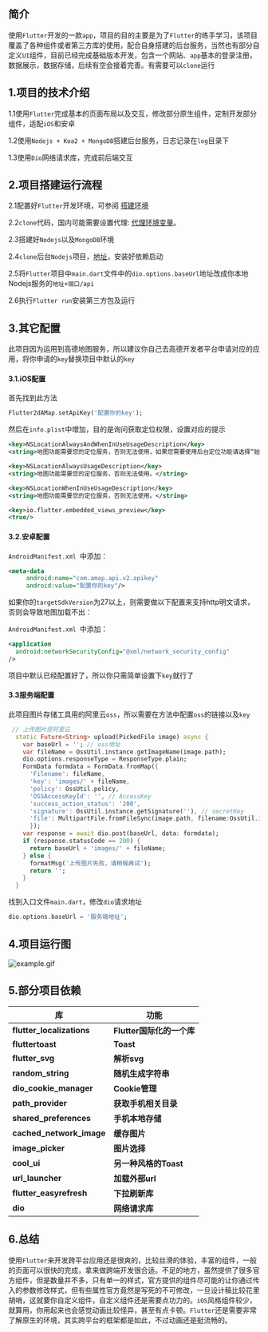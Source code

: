 ## 简介

使用`Flutter`开发的一款`app`，项目的目的主要是为了`Flutter`的练手学习，该项目覆盖了各种组件或者第三方库的使用，配合自身搭建的后台服务，当然也有部分自定义`UI`组件，目前已经完成基础版本开发，包含一个网站、`app`基本的登录注册，数据展示，数据存储，后续有空会接着完善。有需要可以`clone`运行



## 1.项目的技术介绍

1.1使用`Flutter`完成基本的页面布局以及交互，修改部分原生组件，定制开发部分组件，适配`iOS`和安卓

1.2使用`Nodejs + Koa2 + MongoDB`搭建后台服务，日志记录在`log`目录下

1.3使用`Dio`网络请求库，完成前后端交互



## 2.项目搭建运行流程

2.1配置好`Flutter`开发环境，可参阅 [搭建环境 ](https://flutterchina.club/)

2.2`clone`代码，国内可能需要设置代理: [代理环境变量](https://flutterchina.club/setup-windows/)。

2.3搭建好`Nodejs`以及`MongoDB`环境

2.4`clone`后台`Nodejs`项目，[地址](https://github.com/xtid/footprint-node)，安装好依赖启动

2.5将`Flutter`项目中`main.dart`文件中的`dio.options.baseUrl`地址改成你本地Nodejs服务的`地址+端口/api`

2.6执行`Flutter run`安装第三方包及运行



## 3.其它配置

此项目因为运用到高德地图服务，所以建议你自己去高德开发者平台申请对应的应用，将你申请的`key`替换项目中默认的`key`

#### 3.1.iOS配置

首先找到此方法

```dart
Flutter2dAMap.setApiKey('配置你的key');
```

然后在`info.plist`中增加，目的是询问获取定位权限，设置对应的提示

```xml
<key>NSLocationAlwaysAndWhenInUseUsageDescription</key>
<string>地图功能需要您的定位服务，否则无法使用，如果您需要使用后台定位功能请选择“始终允许”。</string>

<key>NSLocationAlwaysUsageDescription</key>
<string>地图功能需要您的定位服务，否则无法使用。</string>

<key>NSLocationWhenInUseUsageDescription</key>
<string>地图功能需要您的定位服务，否则无法使用。</string>

<key>io.flutter.embedded_views_preview</key>
<true/>
```

#### 3.2.安卓配置

`AndroidManifest.xml `中添加：

```xml
<meta-data
     android:name="com.amap.api.v2.apikey"
     android:value="配置你的key"/>
```


如果你的`targetSdkVersion`为27以上，则需要做以下配置来支持http明文请求，否则会导致地图加载不出：

`AndroidManifest.xml `中添加：

```xml
<application
  android:networkSecurityConfig="@xml/network_security_config"
/>
```

项目中默认已经配置好了，所以你只需简单设置下`key`就行了

#### 3.3服务端配置

此项目图片存储工具用的阿里云`oss`，所以需要在方法中配置`oss`的链接以及`key`

```dart
 // 上传图片至阿里云
  static Future<String> upload(PickedFile image) async {
    var baseUrl = ''; // oss地址
    var fileName = OssUtil.instance.getImageName(image.path);
    dio.options.responseType = ResponseType.plain;
    FormData formdata = FormData.fromMap({
      'Filename': fileName,
      'key': 'images/' + fileName,
      'policy': OssUtil.policy,
      'OSSAccessKeyId': '', // AccessKey
      'success_action_status': '200',
      'signature': OssUtil.instance.getSignature(''), // secretKey
      'file': MultipartFile.fromFileSync(image.path, filename:OssUtil.instance.getImageNameByPath(image.path))
      });
    var response = await dio.post(baseUrl, data: formdata);
    if (response.statusCode == 200) {
      return baseUrl + 'images/' + fileName;
    } else {
      formatMsg('上传图片失败，请稍候再试');
      return '';
    }
  }
```

找到入口文件`main.dart`，修改`dio`请求地址
```dart
dio.options.baseUrl = '服务端地址';
```


## 4.项目运行图



![example.gif](https://i.loli.net/2020/11/28/HP7iUMpeWKQS6uN.gif)



## 5.部分项目依赖

| 库                        | 功能                      |
| ------------------------- | ------------------------- |
| **flutter_localizations** | **Flutter国际化的一个库** |
| **fluttertoast**          | **Toast**                 |
| **flutter_svg**           | **解析svg**               |
| **random_string**         | **随机生成字符串**        |
| **dio_cookie_manager**    | **Cookie管理**            |
| **path_provider**         | **获取手机相关目录**      |
| **shared_preferences**    | **手机本地存储**          |
| **cached_network_image**  | **缓存图片**              |
| **image_picker**          | **图片选择**              |
| **cool_ui**               | **另一种风格的Toast**     |
| **url_launcher**          | **加载外部url**           |
| **flutter_easyrefresh**   | **下拉刷新库**            |
| **dio**                   | **网络请求库**            |



## 6.总结

使用`Flutter`来开发跨平台应用还是很爽的，比较丝滑的体验，丰富的组件，一般的页面可以很快的完成，拿来做跨端开发很合适。不足的地方，虽然提供了很多官方组件，但是数量并不多，只有单一的样式，官方提供的组件尽可能的让你通过传入的参数修改样式，但有些属性官方竟然是写死的不可修改，一旦设计稿比较花里胡哨，这就要你自定义组件，自定义组件还是需要点功力的。`iOS`风格组件较少，就算用，你用起来也会感觉动画比较怪异，甚至有点卡顿。`Flutter`还是需要非常了解原生的环境，其实跨平台的框架都是如此，不过动画还是挺流畅的。
